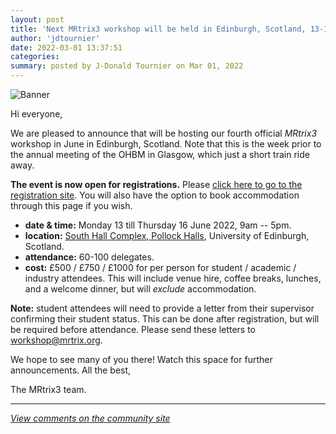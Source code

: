```yaml
---
layout: post
title: 'Next MRtrix3 workshop will be held in Edinburgh, Scotland, 13-16 June 2022!'
author: 'jdtournier'
date: 2022-03-01 13:37:51
categories:
summary: posted by J-Donald Tournier on Mar 01, 2022
---
```

![Banner](https://community.mrtrix.org/uploads/default/original/2X/d/da86ebe076f38fba80b13557507226246dd0d2d6.jpeg)

Hi everyone,

We are pleased to announce that will be hosting our fourth official *MRtrix3* workshop in June in Edinburgh, Scotland. Note that this is the week prior to the annual meeting of the OHBM in Glasgow, which just a short train ride away. 

**The event is now open for registrations.** Please [click here to go to the registration site](https://www.efdelegates.ed.ac.uk/Registration/Welcome.aspx?e=9DEBF12C9D6C9849B53D81F62905F8DB). You will also have the option to book accommodation through this page if you wish.


- **date & time:** Monday 13 till Thursday 16 June 2022, 9am -- 5pm.
- **location:** [South Hall Complex, Pollock Halls](https://goo.gl/maps/YLjM9BUcAEkqecUHA), University of Edinburgh, Scotland.
- **attendance:** 60-100 delegates.
- **cost:** £500 / £750 / £1000 for per person for student / academic / industry attendees. This will include venue hire, coffee breaks, lunches, and a welcome dinner, but will *exclude* accommodation.

**Note:** student attendees will need to provide a letter from their supervisor confirming their student status. This can be done after registration, but will be required before attendance. Please send these letters to workshop@mrtrix.org.

We hope to see many of you there! Watch this space for further announcements. All the best,

The MRtrix3 team.

---

*[View comments on the community site](https://community.mrtrix.org/t/5579)*

            